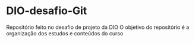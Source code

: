 # DIO-desafio-Git

Repositório feito no desafio de projeto da DIO
O objetivo do repositório é a organização dos estudos
e conteúdos do curso
